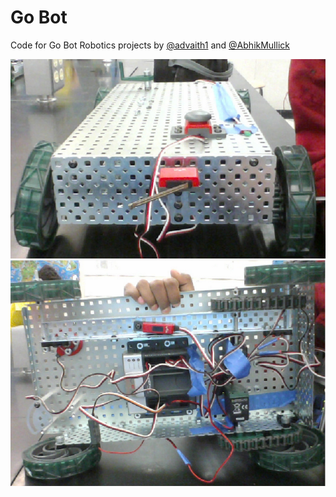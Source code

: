 # Go Bot

Code for Go Bot Robotics projects by [@advaith1](https://github.com/advaith1) and [@AbhikMullick](https://github.com/AbhikMullick)

![Front](https://raw.githubusercontent.com/advaith1/robotics/master/gobot/pics/gobotfront.PNG)
![Bottom](https://raw.githubusercontent.com/advaith1/robotics/master/gobot/pics/gobotbottom.PNG)
